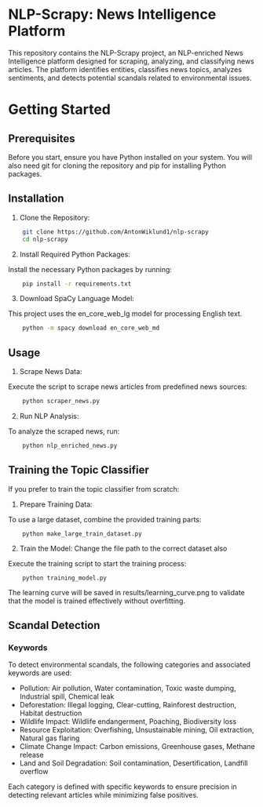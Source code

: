 # NLP-Scrapy: News Intelligence Platform

This repository contains the NLP-Scrapy project, an NLP-enriched News Intelligence platform designed for scraping, analyzing, and classifying news articles. The platform identifies entities, classifies news topics, analyzes sentiments, and detects potential scandals related to environmental issues.

# Getting Started

## Prerequisites

Before you start, ensure you have Python installed on your system. You will also need git for cloning the repository and pip for installing Python packages.

## Installation

1. Clone the Repository:

```zsh
    git clone https://github.com/AntonWiklund1/nlp-scrapy
    cd nlp-scrapy
```

2. Install Required Python Packages:

Install the necessary Python packages by running:

```zsh
    pip install -r requirements.txt
```

3. Download SpaCy Language Model:

This project uses the en_core_web_lg model for processing English text.

```zsh
    python -m spacy download en_core_web_md
```

## Usage

1. Scrape News Data:

Execute the script to scrape news articles from predefined news sources:

```zsh
    python scraper_news.py
```

2. Run NLP Analysis:

To analyze the scraped news, run:

```zsh
    python nlp_enriched_news.py
```

## Training the Topic Classifier

If you prefer to train the topic classifier from scratch:

1. Prepare Training Data:

To use a large dataset, combine the provided training parts:

```
    python make_large_train_dataset.py
```

2. Train the Model:
   Change the file path to the correct dataset also

Execute the training script to start the training process:

```
    python training_model.py
```

The learning curve will be saved in results/learning_curve.png to validate that the model is trained effectively without overfitting.

## Scandal Detection

### Keywords

To detect environmental scandals, the following categories and associated keywords are used:

- Pollution: Air pollution, Water contamination, Toxic waste dumping, Industrial spill, Chemical leak
- Deforestation: Illegal logging, Clear-cutting, Rainforest destruction, Habitat destruction
- Wildlife Impact: Wildlife endangerment, Poaching, Biodiversity loss
- Resource Exploitation: Overfishing, Unsustainable mining, Oil extraction, Natural gas flaring
- Climate Change Impact: Carbon emissions, Greenhouse gases, Methane release
- Land and Soil Degradation: Soil contamination, Desertification, Landfill overflow

Each category is defined with specific keywords to ensure precision in detecting relevant articles while minimizing false positives.
